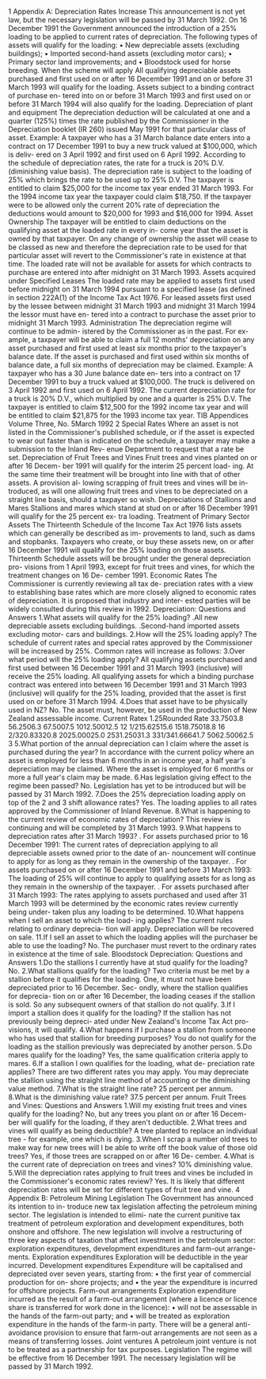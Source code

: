 1 Appendix A: Depreciation Rates Increase This announcement is not yet law, but the necessary legislation will be passed by 31 March 1992. On 16 December 1991 the Government announced the introduction of a 25% loading to be applied to current rates of depreciation. The following types of assets will qualify for the loading: • New depreciable assets (excluding buildings); • Imported second-hand assets (excluding motor cars); • Primary sector land improvements; and • Bloodstock used for horse breeding. When the scheme will apply All qualifying depreciable assets purchased and first used on or after 16 December 1991 and on or before 31 March 1993 will qualify for the loading. Assets subject to a binding contract of purchase en- tered into on or before 31 March 1993 and first used on or before 31 March 1994 will also qualify for the loading. Depreciation of plant and equipment The depreciation deduction will be calculated at one and a quarter (125%) times the rate published by the Commissioner in the Depreciation booklet (IR 260) issued May 1991 for that particular class of asset. Example: A taxpayer who has a 31 March balance date enters into a contract on 17 December 1991 to buy a new truck valued at $100,000, which is deliv- ered on 3 April 1992 and first used on 6 April 1992. According to the schedule of depreciation rates, the rate for a truck is 20% D.V. (diminishing value basis). The depreciation rate is subject to the loading of 25% which brings the rate to be used up to 25% D.V. The taxpayer is entitled to claim $25,000 for the income tax year ended 31 March 1993. For the 1994 income tax year the taxpayer could claim $18,750. If the taxpayer were to be allowed only the current 20% rate of depreciation the deductions would amount to $20,000 for 1993 and $16,000 for 1994. Asset Ownership The taxpayer will be entitled to claim deductions on the qualifying asset at the loaded rate in every in- come year that the asset is owned by that taxpayer. On any change of ownership the asset will cease to be classed as new and therefore the depreciation rate to be used for that particular asset will revert to the Commissioner's rate in existence at that time. The loaded rate will not be available for assets for which contracts to purchase are entered into after midnight on 31 March 1993. Assets acquired under Specified Leases The loaded rate may be applied to assets first used before midnight on 31 March 1994 pursuant to a specified lease (as defined in section 222A(1) of the Income Tax Act 1976. For leased assets first used by the lessee between midnight 31 March 1993 and midnight 31 March 1994 the lessor must have en- tered into a contract to purchase the asset prior to midnight 31 March 1993. Administration The depreciation regime will continue to be admin- istered by the Commissioner as in the past. For ex- ample, a taxpayer will be able to claim a full 12 months' depreciation on any asset purchased and first used at least six months prior to the taxpayer's balance date. If the asset is purchased and first used within six months of balance date, a full six months of depreciation may be claimed. Example: A taxpayer who has a 30 June balance date en- ters into a contract on 17 December 1991 to buy a truck valued at $100,000. The truck is delivered on 3 April 1992 and first used on 6 April 1992. The current depreciation rate for a truck is 20% D.V., which multiplied by one and a quarter is 25% D.V. The taxpayer is entitled to claim $12,500 for the 1992 income tax year and will be entitled to claim $21,875 for the 1993 income tax year. TIB Appendices Volume Three, No. 5March 1992 2 Special Rates Where an asset is not listed in the Commissioner's published schedule, or if the asset is expected to wear out faster than is indicated on the schedule, a taxpayer may make a submission to the Inland Rev- enue Department to request that a rate be set. Depreciation of Fruit Trees and Vines Fruit trees and vines planted on or after 16 Decem- ber 1991 will qualify for the interim 25 percent load- ing. At the same time their treatment will be brought into line with that of other assets. A provision al- lowing scrapping of fruit trees and vines will be in- troduced, as will one allowing fruit trees and vines to be depreciated on a straight line basis, should a taxpayer so wish. Depreciations of Stallions and Mares Stallions and mares which stand at stud on or after 16 December 1991 will qualify for the 25 percent ex- tra loading. Treatment of Primary Sector Assets The Thirteenth Schedule of the Income Tax Act 1976 lists assets which can generally be described as im- provements to land, such as dams and stopbanks. Taxpayers who create, or buy these assets new, on or after 16 December 1991 will qualify for the 25% loading on those assets. Thirteenth Schedule assets will be brought under the general depreciation pro- visions from 1 April 1993, except for fruit trees and vines, for which the treatment changes on 16 De- cember 1991. Economic Rates The Commissioner is currently reviewing all tax de- preciation rates with a view to establishing base rates which are more closely aligned to economic rates of depreciation. It is proposed that industry and inter- ested parties will be widely consulted during this review in 1992. Depreciation: Questions and Answers 1.What assets will qualify for the 25% loading? .All new depreciable assets excluding buildings. .Second-hand imported assets excluding motor- cars and buildings. 2.How will the 25% loading apply? The schedule of current rates and special rates approved by the Commissioner will be increased by 25%. Common rates will increase as follows: 3.Over what period will the 25% loading apply? All qualifying assets purchased and first used between 16 December 1991 and 31 March 1993 (inclusive) will receive the 25% loading. All qualifying assets for which a binding purchase contract was entered into between 16 December 1991 and 31 March 1993 (inclusive) will qualify for the 25% loading, provided that the asset is first used on or before 31 March 1994. 4.Does that asset have to be physically used in NZ? No. The asset must, however, be used in the production of New Zealand assessable income. Current Ratex 1.25Rounded Rate 33.7503.8 56.2506.3 67.5007.5 1012.50012.5 12 1/215.62515.6 1518.75018.8 16 2/320.83320.8 2025.00025.0 2531.25031.3 331/341.66641.7 5062.50062.5 3 5.What portion of the annual depreciation can I claim where the asset is purchased during the year? In accordance with the current policy where an asset is employed for less than 6 months in an income year, a half year's depreciation may be claimed. Where the asset is employed for 6 months or more a full year's claim may be made. 6.Has legislation giving effect to the regime been passed? No. Legislation has yet to be introduced but will be passed by 31 March 1992. 7.Does the 25% depreciation loading apply on top of the 2 and 3 shift allowance rates? Yes. The loading applies to all rates approved by the Commissioner of Inland Revenue. 8.What is happening to the current review of economic rates of depreciation? This review is continuing and will be completed by 31 March 1993. 9.What happens to depreciation rates after 31 March 1993? . For assets purchased prior to 16 December 1991: The current rates of depreciation applying to all depreciable assets owned prior to the date of an- nouncement will continue to apply for as long as they remain in the ownership of the taxpayer. . For assets purchased on or after 16 December 1991 and before 31 March 1993: The loading of 25% will continue to apply to qualifying assets for as long as they remain in the ownership of the taxpayer. . For assets purchased after 31 March 1993: The rates applying to assets purchased and used after 31 March 1993 will be determined by the economic rates review currently being under- taken plus any loading to be determined. 10.What happens when I sell an asset to which the load- ing applies? The current rules relating to ordinary deprecia- tion will apply. Depreciation will be recovered on sale. 11.If I sell an asset to which the loading applies will the purchaser be able to use the loading? No. The purchaser must revert to the ordinary rates in existence at the time of sale. Bloodstock Depreciation: Questions and Answers 1.Do the stallions I currently have at stud qualify for the loading? No. 2.What stallions qualify for the loading? Two criteria must be met by a stallion before it qualifies for the loading. One, it must not have been depreciated prior to 16 December. Sec- ondly, where the stallion qualifies for deprecia- tion on or after 16 December, the loading ceases if the stallion is sold. So any subsequent owners of that stallion do not qualify. 3.If I import a stallion does it qualify for the loading? If the stallion has not previously being depreci- ated under New Zealand's Income Tax Act pro- visions, it will qualify. 4.What happens if I purchase a stallion from someone who has used that stallion for breeding purposes? You do not qualify for the loading as the stallion previously was depreciated by another person. 5.Do mares qualify for the loading? Yes, the same qualification criteria apply to mares. 6.If a stallion I own qualifies for the loading, what de- preciation rate applies? There are two different rates you may apply. You may depreciate the stallion using the straight line method of accounting or the diminishing value method. 7.What is the straight line rate? 25 percent per annum. 8.What is the diminishing value rate? 37.5 percent per annum. Fruit Trees and Vines: Questions and Answers 1.Will my existing fruit trees and vines qualify for the loading? No, but any trees you plant on or after 16 Decem- ber will qualify for the loading, if they aren't deductible. 2.What trees and vines will qualify as being deductible? A tree planted to replace an individual tree - for example, one which is dying. 3.When I scrap a number old trees to make way for new trees will I be able to write off the book value of those old trees? Yes, if those trees are scrapped on or after 16 De- cember. 4.What is the current rate of depreciation on trees and vines? 10% diminishing value. 5.Will the depreciation rates applying to fruit trees and vines be included in the Commissioner's economic rates review? Yes. It is likely that different depreciation rates will be set for different types of fruit tree and vine. 4 Appendix B: Petroleum Mining Legislation The Government has announced its intention to in- troduce new tax legislation affecting the petroleum mining sector. The legislation is intended to elimi- nate the current punitive tax treatment of petroleum exploration and development expenditures, both onshore and offshore. The new legislation will involve a restructuring of three key aspects of taxation that affect investment in the petroleum sector: exploration expenditures, development expenditures and farm-out arrange- ments. Exploration expenditures Exploration will be deductible in the year incurred. Development expenditures Expenditure will be capitalised and depreciated over seven years, starting from: • the first year of commercial production for on- shore projects; and • the year the expenditure is incurred for offshore projects. Farm-out arrangements Exploration expenditure incurred as the result of a farm-out arrangement (where a licence or licence share is transferred for work done in the licence): • will not be assessable in the hands of the farm-out party; and • will be treated as exploration expenditure in the hands of the farm-in party. There will be a general anti-avoidance provision to ensure that farm-out arrangements are not seen as a means of transferring losses. Joint ventures A petroleum joint venture is not to be treated as a partnership for tax purposes. Legislation The regime will be effective from 16 December 1991. The necessary legislation will be passed by 31 March 1992.